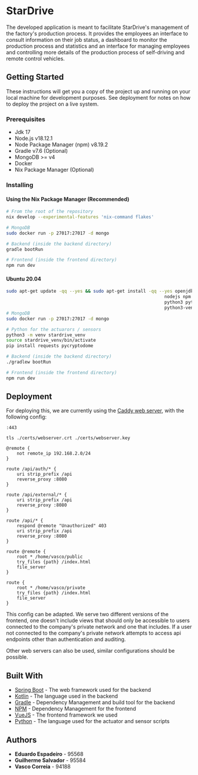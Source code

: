 # StarDrive

The developed application is meant to facilitate StarDrive's management of the factory's production process. It provides the employees an interface to consult information on their job status, a dashboard to monitor the production process and statistics and an interface for managing employees and controlling more details of the production process of self-driving and remote control vehicles.

## Getting Started

These instructions will get you a copy of the project up and running on your local machine for development purposes. See deployment for notes on how to deploy the project on a live system.

### Prerequisites
- Jdk 17
- Node.js v18.12.1
- Node Package Manager (npm) v8.19.2
- Gradle v7.6 (Optional)
- MongoDB >= v4
- Docker
- Nix Package Manager (Optional)

### Installing

#### Using the Nix Package Manager (Recommended)

```sh
# From the root of the repository
nix develop --experimental-features 'nix-command flakes'

# MongoDB
sudo docker run -p 27017:27017 -d mongo

# Backend (inside the backend directory)
gradle bootRun

# Frontend (inside the frontend directory)
npm run dev
```

#### Ubuntu 20.04

```sh
sudo apt-get update -qq --yes && sudo apt-get install -qq --yes openjdk-17-jdk \
                                                            nodejs npm gradle \
                                                            python3 python3-pip \
                                                            python3-venv
# MongoDB
sudo docker run -p 27017:27017 -d mongo

# Python for the actuarors / sensors
python3 -m venv stardrive_venv
source stardrive_venv/bin/activate
pip install requests pycryptodome

# Backend (inside the backend directory)
./gradlew bootRun

# Frontend (inside the frontend directory)
npm run dev
```

## Deployment

For deploying this, we are currently using the [Caddy web server](https://caddyserver.com/), with the following config:

```
:443

tls ./certs/webserver.crt ./certs/webserver.key

@remote {
    not remote_ip 192.168.2.0/24
}

route /api/auth/* {
    uri strip_prefix /api
    reverse_proxy :8080
}

route /api/external/* {
    uri strip_prefix /api
    reverse_proxy :8080
}

route /api/* {
    respond @remote "Unauthorized" 403
    uri strip_prefix /api
    reverse_proxy :8080
}

route @remote {
    root * /home/vasco/public
    try_files {path} /index.html
    file_server
}

route {
    root * /home/vasco/private
    try_files {path} /index.html
    file_server
}
```

This config can be adapted. We serve two different versions of the frontend, one doesn't include views that should only be accessible to users connected to the company's private network and one that includes. If a user not connected to the company's private network attempts to access api endpoints other than authentication and auditing.

Other web servers can also be used, similar configurations should be possible.

## Built With

* [Spring Boot](https://spring.io/projects/spring-boot) - The web framework used for the backend
* [Kotlin](https://kotlinlang.org/) - The language used in the backend
* [Gradle](https://gradle.org/) - Dependency Management and build tool for the backend
* [NPM](https://www.npmjs.com/) - Dependency Management for the frontend
* [VueJS](https://vuejs.org/) - The frontend framework we used
* [Python](https://www.python.org/) - The language used for the actuator and sensor scripts

## Authors

* **Eduardo Espadeiro** - 95568
* **Guilherme Salvador** - 95584
* **Vasco Correia** - 94188
